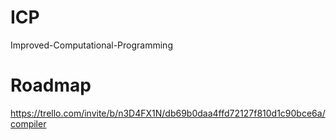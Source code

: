 # ICP
Improved-Computational-Programming

# Roadmap

https://trello.com/invite/b/n3D4FX1N/db69b0daa4ffd72127f810d1c90bce6a/compiler
